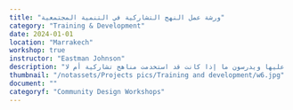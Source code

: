 ```yaml
---
title: "ورشة عمل النهج التشاركية في التنمية المجتمعية"
category: "Training & Development"
date: 2024-01-01
location: "Marrakech"
workshop: true
instructor: "Eastman Johnson"
description: "يعد تمثيل جميع الأصوات في المجتمع جزءًا أساسيًا من التنمية المجتمعية الإيجابية والناجحة. تناقش ورشة العمل هذه المقاربات التشاركية في التنمية المجتمعية، أو كيف يمكن لمشاريع التنمية المجتمعية أن تكون أكثر شمولاً في تصميمها وإنشائها. سينظر المشاركون في هذه الورشة في العديد من سيناريوهات التنمية المجتمعية ويناقشون ما إذا كانت تشاركية أم لا، وكيف يمكن تحسينها لتمثيل المجتمع بشكل أفضل. كما سيأخذ المشاركون أيضاً المشاريع التي عملوا عليها ويدرسون ما إذا كانت قد استخدمت مناهج تشاركية أم لا."
thumbnail: "/notassets/Projects pics/Training and development/w6.jpg"
document: ""
categoryf: "Community Design Workshops"
---
```

